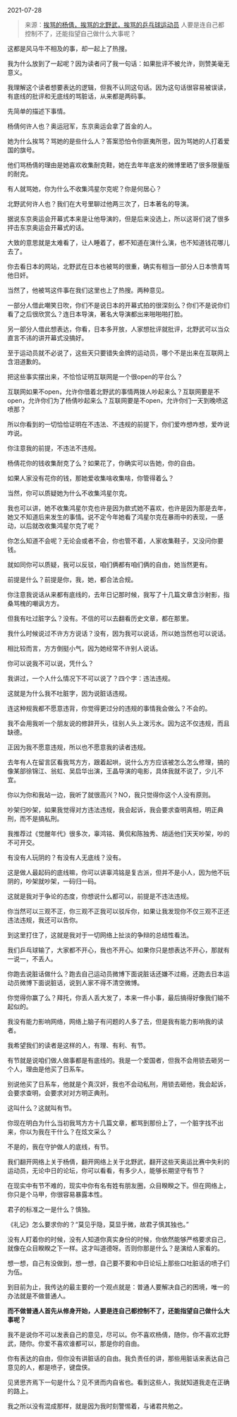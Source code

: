 2021-07-28

> 来源：[挨骂的杨倩，挨骂的北野武，挨骂的乒乓球运动员](http://mp.weixin.qq.com/s?__biz=MzU3NDc5Nzc0NQ==&mid=2247505555&idx=1&sn=acf5867ecb23a4fde97e36b8952baef4&chksm=fd2e744dca59fd5b741406f000f358cfeab89f2d0395ef2041e5fd018070b693b1cc604a96ea&scene=27#wechat_redirect)
> 人要是连自己都控制不了，还能指望自己做什么大事呢？

这都是风马牛不相及的事，却一起上了热搜。  

  

我为什么放到了一起呢？因为读者问了我一句话：如果批评不被允许，则赞美毫无意义。

  

我理解这个读者想要表达的逻辑，但我不认同这句话。因为这句话很容易被误读，有底线的批评和无底线的骂脏话，从来都是两码事。

  

先简单的描述下事情。

  

杨倩何许人也？奥运冠军，东京奥运会拿了首金的人。  

  

她为什么挨骂？骂她的是些什么人？答案恐怕令你匪夷所思，因为骂她的人打着爱国的旗号。

  

他们骂杨倩的理由是她喜欢收集耐克鞋，她在去年年底发的微博里晒了很多限量版的耐克。

  

有人就骂她，你为什么不收集鸿星尔克呢？你是何居心？

  

北野武何许人也？我们在大号里聊过他两三次了，日本著名的导演。

  

据说东京奥运会开幕式本来是让他导演的，但是后来没选上，所以这哥们说了很多抨击东京奥运会开幕式的话。  

  

大致的意思就是太难看了，让人睡着了，都不知道在演什么演，也不知道钱花哪儿去了。

  

你去看日本的网站，北野武在日本也被骂的很重，确实有相当一部分人日本愤青骂他日奸。  

  

当然了，他被骂这件事在我们这里也上了热搜。两种意见。  

  

一部分人借此嘲笑日吹，你们不是说日本的开幕式拍的很深刻么？你们不是说你们看了之后很欣赏么？连日本导演，著名大导演都出来啪啪啪打脸。

  

另一部分人借此想表达，你看，日本多开放，人家想批评就批评，北野武可以当众直言不讳的讲开幕式没搞好。  

  

至于运动员就不必说了，这些天只要错失金牌的运动员，哪个不是出来在互联网上含泪道歉的。

  

把这些事实摆出来，不恰恰证明互联网是一个很open的平台么？

  

互联网如果不open，允许你借着北野武的事情两拨人吵起来么？互联网要是不open，允许你们为了杨倩吵起来么？互联网要是不open，允许你们一天到晚喷这喷那？  

  

所以你看到的一切恰恰证明在不违法、不违规的前提下，你们爱咋想咋想，爱咋说咋说。  

  

你注意我的前提，不违法不违规。  

  

杨倩花你的钱收集耐克了么？如果花了，你确实可以告她，你的自由。  

  

如果人家没有花你的钱，那她爱收集啥收集啥，你管得着么？  

  

当然，你可以质疑她为什么不收集鸿星尔克。  

  

我也可以讲，她不收集鸿星尔克也许是因为款式她不喜欢，也许是因为那是去年，她又不知道后来发生的事情。说不定今年她看了鸿星尔克在暴雨中的表现，一感动，以后就改收集鸿星尔克了呢？

  

你怎么知道不会呢？无论会或者不会，你也管不着，人家收集鞋子，又没问你要钱。  

  

就如同你可以质疑，我可以反驳，咱们俩都有咱们俩的自由，她当然更有。

  

前提是什么？前提是你，我，她，都合法合规。  

  

你注意我说话从来都有底线的，去年日记那时候，我写了十几篇文章含沙射影，指桑骂槐的嘲讽方方。  

  

但我有吐过脏字么？没有。不信的可以去翻看历史文章，都在那里。  

  

我什么时候说过不许方方说话？没有，因为我可以说话，所以她当然也可以说话。  

  

相比较而言，方方倒挺小气，因为她经常不许别人说话。  

  

你可以说我不可以说，凭什么？  

  

我讲过，一个人什么情况下不可以说了？四个字：违法违规。  

  

这就是为什么我不吐脏字，因为说脏话违规。  

  

连这种规我都不愿意违背，你觉得更过分的违规的事情我会做么？不会的。

  

我不会用我听一个朋友说的修辞开头，往别人头上泼污水。因为这不仅违规，而且缺德。  

  

正因为我不愿意违规，所以也不愿意我的读者违规。

  

去年有人在留言区看我骂方方，跟着起哄，说什么方方应该被怎么怎么修理，搞的像某部徐锦江、翁虹、吴启华出演，王晶导演的电影，具体我就不说了，少儿不宜。

  

你以为你和我站一边，我听了就很高兴？NO，我只觉得你这个人没有原则。  

  

吵架归吵架，如果我觉得对方违法违规，我会起诉，我会要求查明真相，明正典刑，而不是搞私刑。

  

我推荐过《觉醒年代》很多次，辜鸿铭、黄侃和陈独秀、胡适他们天天吵架，吵的不可开交。  

  

有没有人玩阴的？有没有人无底线？没有。

  

这是做人最起码的底线嘛，你可以讲辜鸿铭是复古派，但并不是小人，因为他不玩阴的，吵架就吵架，一码归一码。

  

这就是我对于争论的态度，你想说什么都可以，前提是不违法违规。  

  

你当然可以三观不正，你三观不正我可以驳斥你，如果让我发现你不仅三观不正还违法违规，我还可以告你。  

  

到这里打住了，这就是我对于一切网络上扯淡的争辩的总结性看法。

  

我们乒乓球输了，大家都不开心，我也不开心。如果你只是想表达不开心，那就有一说一，不丢人。

  

你跑去说脏话做什么？跑去自己运动员微博下面说脏话还嫌不过瘾，还跑去日本运动员微博下面说脏话，说到人家不得不清空微博。

  

你觉得你赢了么？拜托，你丢人丢大发了，本来一件小事，最后搞得好像我们输不起似的。

  

我没有能力影响网络，网络上脑子有问题的人多了去，但是我有能力影响我的读者。  

  

我希望我们的读者是这样的人，有理、有利、有节。  

  

有节就是说咱们做人做事都是有底线的。我是一个爱国者，但我不会用锁去砸另一个人，理由是他买了日系车。  

  

别说他买了日系车，他就是个真汉奸，我也不会动私刑，用锁去砸他，我会起诉，会要求查明，会要求对对方明正典刑。  

  

这叫什么？这就叫有节。  

  

你现在明白为什么当初我骂方方十几篇文章，都骂到那份上了，一个脏字找不出来，你以为我在干什么？在炫文采么？  

  

不是的，我在守护做人的底线，有节。

  

我们翻开网络上关于杨倩，翻开网络上关于北野武，翻开这些天奥运比赛中失利的运动员，无论中日的论坛，你可以看看，有多少人，能够长期坚守有节？  

  

在现实中有节不难的，现实中你有名有姓有朋友圈，众目睽睽之下。但在网络上，你只是个马甲，你很容易暴露本性。

  

君子的标准之一是什么？慎独。  

  

《礼记》怎么要求你的？“莫见乎隐，莫显乎微，故君子慎其独也。”

  

没有人盯着你的时候，没有人知道你真实身份的时候，你依然能够严格要求自己，就像在众目睽睽之下一样。这才叫道德呀。否则你那是什么？是演给人家看的。

  

想一想，自己有没做到，想一想，自己要不要和中日论坛上那些口吐脏话的喷子们为伍。  

  

到目前为止，我传达的最主要的一个观点就是：普通人要解决自己的困境，唯一的办法就是不做普通人。

  

 **而不做普通人首先从修身开始，人要是连自己都控制不了，还能指望自己做什么大事呢？**

  

我不是说你不可以发表自己的意见，尽可以。你不喜欢杨倩，随你，你不喜欢北野武，随你。你爱不喜欢谁都可以，那是你的自由。

  

你有表达的自由，但你没有讲脏话的自由。我负责任的讲，那些用脏话来表达自己意见的人，都是喷子，键盘侠。

  

见贤思齐焉下一句是什么？见不贤而内自省也。看到这些人，我就知道我走在正确的路上。

  

我之所以没有混成那样，就是因为我时刻警惕着，与诸君共勉之。

